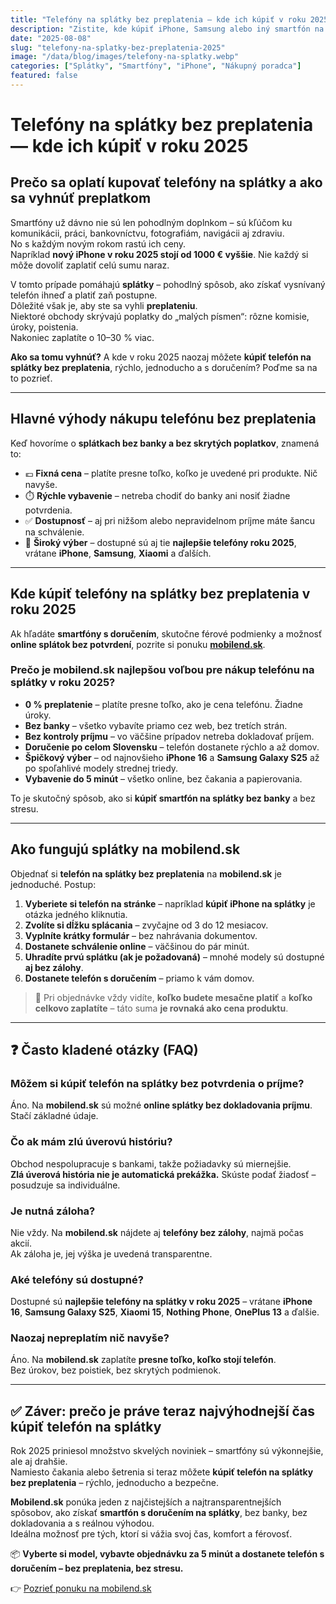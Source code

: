 ```yaml
---
title: "Telefóny na splátky bez preplatenia — kde ich kúpiť v roku 2025"
description: "Zistite, kde kúpiť iPhone, Samsung alebo iný smartfón na splátky bez úrokov a bez banky. Rýchlo, online a s doručením po celom Slovensku."
date: "2025-08-08"
slug: "telefony-na-splatky-bez-preplatenia-2025"
image: "/data/blog/images/telefony-na-splatky.webp"
categories: ["Splátky", "Smartfóny", "iPhone", "Nákupný poradca"]
featured: false
---
```


# Telefóny na splátky bez preplatenia — kde ich kúpiť v roku 2025

## Prečo sa oplatí kupovať telefóny na splátky a ako sa vyhnúť preplatkom

Smartfóny už dávno nie sú len pohodlným doplnkom – sú kľúčom ku komunikácii, práci, bankovníctvu, fotografiám, navigácii aj zdraviu.  
No s každým novým rokom rastú ich ceny.  
Napríklad **nový iPhone v roku 2025 stojí od 1000 € vyššie**. Nie každý si môže dovoliť zaplatiť celú sumu naraz.

V tomto prípade pomáhajú **splátky** – pohodlný spôsob, ako získať vysnívaný telefón ihneď a platiť zaň postupne.  
Dôležité však je, aby ste sa vyhli **preplateniu**.  
Niektoré obchody skrývajú poplatky do „malých písmen“: rôzne komisie, úroky, poistenia.  
Nakoniec zaplatíte o 10–30 % viac.

**Ako sa tomu vyhnúť?** A kde v roku 2025 naozaj môžete **kúpiť telefón na splátky bez preplatenia**, rýchlo, jednoducho a s doručením? Poďme sa na to pozrieť.

---

## Hlavné výhody nákupu telefónu bez preplatenia

Keď hovoríme o **splátkach bez banky a bez skrytých poplatkov**, znamená to:

- 💶 **Fixná cena** – platíte presne toľko, koľko je uvedené pri produkte. Nič navyše.
- ⏱️ **Rýchle vybavenie** – netreba chodiť do banky ani nosiť žiadne potvrdenia.
- ✅ **Dostupnosť** – aj pri nižšom alebo nepravidelnom príjme máte šancu na schválenie.
- 📱 **Široký výber** – dostupné sú aj tie **najlepšie telefóny roku 2025**, vrátane **iPhone**, **Samsung**, **Xiaomi** a ďalších.

---

## Kde kúpiť telefóny na splátky bez preplatenia v roku 2025

Ak hľadáte **smartfóny s doručením**, skutočne férové podmienky a možnosť **online splátok bez potvrdení**, pozrite si ponuku **[mobilend.sk](https://mobilend.sk)**.

### Prečo je mobilend.sk najlepšou voľbou pre nákup telefónu na splátky v roku 2025?

- **0 % preplatenie** – platíte presne toľko, ako je cena telefónu. Žiadne úroky.
- **Bez banky** – všetko vybavíte priamo cez web, bez tretích strán.
- **Bez kontroly príjmu** – vo väčšine prípadov netreba dokladovať príjem.
- **Doručenie po celom Slovensku** – telefón dostanete rýchlo a až domov.
- **Špičkový výber** – od najnovšieho **iPhone 16** a **Samsung Galaxy S25** až po spoľahlivé modely strednej triedy.
- **Vybavenie do 5 minút** – všetko online, bez čakania a papierovania.

To je skutočný spôsob, ako si **kúpiť smartfón na splátky bez banky** a bez stresu.

---

## Ako fungujú splátky na mobilend.sk

Objednať si **telefón na splátky bez preplatenia** na **mobilend.sk** je jednoduché. Postup:

1. **Vyberiete si telefón na stránke** – napríklad **kúpiť iPhone na splátky** je otázka jedného kliknutia.
2. **Zvolíte si dĺžku splácania** – zvyčajne od 3 do 12 mesiacov.
3. **Vyplníte krátky formulár** – bez nahrávania dokumentov.
4. **Dostanete schválenie online** – väčšinou do pár minút.
5. **Uhradíte prvú splátku (ak je požadovaná)** – mnohé modely sú dostupné **aj bez zálohy**.
6. **Dostanete telefón s doručením** – priamo k vám domov.

> 🧾 Pri objednávke vždy vidíte, **koľko budete mesačne platiť** a **koľko celkovo zaplatíte** – táto suma **je rovnaká ako cena produktu**.

---

## ❓ Často kladené otázky (FAQ)

### Môžem si kúpiť telefón na splátky bez potvrdenia o príjme?

Áno. Na **mobilend.sk** sú možné **online splátky bez dokladovania príjmu**. Stačí základné údaje.

### Čo ak mám zlú úverovú históriu?

Obchod nespolupracuje s bankami, takže požiadavky sú miernejšie.  
**Zlá úverová história nie je automatická prekážka.** Skúste podať žiadosť – posudzuje sa individuálne.

### Je nutná záloha?

Nie vždy. Na **mobilend.sk** nájdete aj **telefóny bez zálohy**, najmä počas akcií.  
Ak záloha je, jej výška je uvedená transparentne.

### Aké telefóny sú dostupné?

Dostupné sú **najlepšie telefóny na splátky v roku 2025** – vrátane **iPhone 16**, **Samsung Galaxy S25**, **Xiaomi 15**, **Nothing Phone**, **OnePlus 13** a ďalšie.

### Naozaj nepreplatím nič navyše?

Áno. Na **mobilend.sk** zaplatíte **presne toľko, koľko stojí telefón**.  
Bez úrokov, bez poistiek, bez skrytých podmienok.

---

## ✅ Záver: prečo je práve teraz najvýhodnejší čas kúpiť telefón na splátky

Rok 2025 priniesol množstvo skvelých noviniek – smartfóny sú výkonnejšie, ale aj drahšie.  
Namiesto čakania alebo šetrenia si teraz môžete **kúpiť telefón na splátky bez preplatenia** – rýchlo, jednoducho a bezpečne.

**Mobilend.sk** ponúka jeden z najčistejších a najtransparentnejších spôsobov, ako získať **smartfón s doručením na splátky**, bez banky, bez dokladovania a s reálnou výhodou.  
Ideálna možnosť pre tých, ktorí si vážia svoj čas, komfort a férovosť.

📦 **Vyberte si model, vybavte objednávku za 5 minút a dostanete telefón s doručením – bez preplatenia, bez stresu.**

👉 [Pozrieť ponuku na mobilend.sk](https://mobilend.sk)
